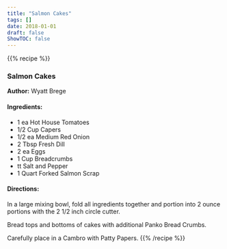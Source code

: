 ```yaml
---
title: "Salmon Cakes"
tags: []
date: 2018-01-01
draft: false
ShowTOC: false
---
```


{{% recipe %}}

### Salmon Cakes

**Author:** Wyatt Brege



#### Ingredients:

-   1 ea Hot House Tomatoes
-   1/2 Cup Capers
-   1/2 ea Medium Red Onion
-   2 Tbsp Fresh Dill
-   2 ea Eggs
-   1 Cup Breadcrumbs
-   tt Salt and Pepper
-   1 Quart Forked Salmon Scrap

#### Directions: 

In a large mixing bowl, fold all ingredients together and portion into 2
ounce portions with the 2 1/2 inch circle cutter.

Bread tops and bottoms of cakes with additional Panko Bread Crumbs.

Carefully place in a Cambro with Patty Papers.
{{% /recipe %}}
